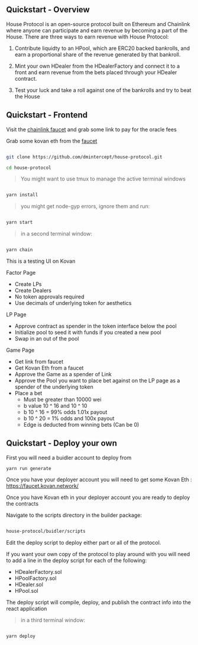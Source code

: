## Quickstart - Overview

House Protocol is an open-source protocol built on Ethereum and Chainlink where anyone can participate and earn revenue by becoming a part of the House.  There are three  ways to earn revenue with House Protocol:

1. Contribute liquidty to an HPool, which are ERC20 backed bankrolls, and earn a proportional share of the revenue generated by that bankroll.

2. Mint your own HDealer from the HDealerFactory and connect it to a front and earn revenue from the bets placed through your HDealer contract.

3. Test your luck and take a roll against one of the bankrolls and try to beat the House

## Quickstart - Frontend

Visit the [chainlink faucet](https://kovan.chain.link/) and grab some link to pay for the oracle fees

Grab some kovan eth from the [faucet](https://faucet.kovan.network/)

```bash 

git clone https://github.com/dmintercept/house-protocol.git 

cd house-protocol 

```

>You might want to use tmux to manage the active terminal windows

```bash

yarn install

```

> you might get node-gyp errors, ignore them and run:

```bash

yarn start

```

> in a second terminal window:

```bash

yarn chain

```

This is a testing UI on Kovan

Factor Page

- Create LPs
- Create Dealers
- No token approvals required
- Use decimals of underlying token for aesthetics

LP Page 
- Approve contract as spender in the token interface below the pool
- Initialize pool to seed it with funds if you created a new pool
- Swap in an out of the pool

Game Page
- Get link from faucet
- Get Kovan Eth from a faucet
- Approve the Game as a spender of Link
- Approve the Pool you want to place bet against on the LP page as a spender of the underlying token
- Place a bet
    - Must be greater than 10000 wei
    - b value 10 ^ 16 and 10 ^ 10
    - b 10 ^ 16 = 99% odds 1.01x payout
    - b 10 ^ 20 = 1% odds and 100x payout
    - Edge is deducted from winning bets (Can be 0)
 
## Quickstart - Deploy your own

First you will need a buidler account to deploy from

```
yarn run generate

```

Once you have your deployer account you will need to get some Kovan Eth : https://faucet.kovan.network/

Once you have Kovan eth in your deployer account you are ready to deploy the contracts

Navigate to the scripts directory in the builder package:

```bash

house-protocol/buidler/scripts

```

Edit the deploy script to deploy either part or all of the protocol.

If you want your own copy of the protocol to play around with you will need to add a line in the deploy script for each of the following:

- HDealerFactory.sol
- HPoolFactory.sol
- HDealer.sol
- HPool.sol

The deploy script will compile, deploy, and publish the contract info into the react application

> in a third terminal window:

```bash

yarn deploy

```


> 
